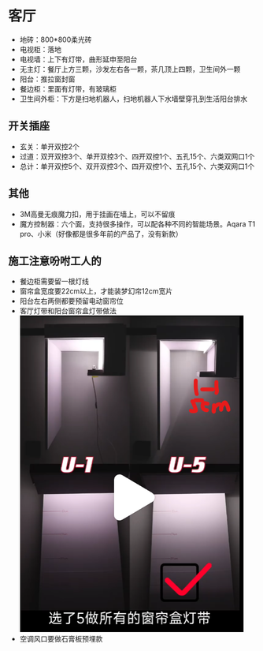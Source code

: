 # 客厅

* 地砖：800*800柔光砖
* 电视柜：落地
* 电视墙：上下有灯带，曲形延申至阳台
* 无主灯：餐厅上方三颗，沙发左右各一颗，茶几顶上四颗，卫生间外一颗
* 阳台：推拉窗封窗
* 餐边柜：里面有灯带，有玻璃柜
* 卫生间外柜：下方是扫地机器人，扫地机器人下水墙壁穿孔到生活阳台排水

## 开关插座

* 玄关：单开双控2个
* 过道：双开双控3个、单开双控3个、四开双控1个、五孔15个、六类双网口1个
* 总计：单开双控5个、双开双控3个、四开双控1个、五孔15个、六类双网口1个

## 其他

* 3M高曼无痕魔力扣，用于挂画在墙上，可以不留痕
* 魔方控制器：六个面，支持很多操作，可以配各种不同的智能场景。Aqara T1 pro、小米（好像都是很多年前的产品了，没有新款）

## 施工注意吩咐工人的

* 餐边柜需要留一根灯线
* 窗帘盒宽度要22cm以上，才能装梦幻帘12cm宽片
* 阳台左右两侧都要预留电动窗帘位
* 客厅灯带和阳台窗帘盒灯带做法
![](./img/灯带灯槽安装.png)
* 空调风口要做石膏板预埋款
